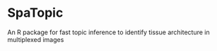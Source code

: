 SpaTopic
=======

An R package for fast topic inference to identify tissue architecture in multiplexed images 